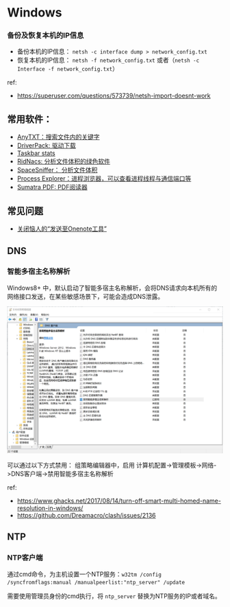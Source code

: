 # Windows

### 备份及恢复本机的IP信息

  * 备份本机的IP信息： `netsh -c interface dump > network_config.txt`
  * 恢复本机的IP信息： `netsh -f network_config.txt` 或者（`netsh -c Interface -f network_config.txt`）

ref:

* https://superuser.com/questions/573739/netsh-import-doesnt-work


## 常用软件：
  * [AnyTXT：搜索文件内的关键字](https://anytxt.net/)
  * [DriverPack: 驱动下载](https://driverpack.io/en)
  * [Taskbar stats](https://github.com/openhoangnc/taskbar-stats/)
  * [RidNacs: 分析文件体积的绿色软件](https://www.splashsoft.de/ridnacs-disk-space-usage-analyzer/)
  * [SpaceSniffer： 分析文件体积](http://www.uderzo.it/main_products/space_sniffer/)
  * [Process Explorer：进程浏览器，可以查看进程线程与通信端口等](https://learn.microsoft.com/en-us/sysinternals/downloads/process-explorer)
  * [Sumatra PDF: PDF阅读器](https://www.sumatrapdfreader.org/free-pdf-reader.html)


## 常见问题
  * [关闭恼人的“发送至Onenote工具”](https://superuser.com/questions/662737/how-to-stop-send-to-onenote-window-from-showing-when-i-start-onenote-2013)

## DNS

### 智能多宿主名称解析

Windows8+ 中，默认启动了智能多宿主名称解析，会将DNS请求向本机所有的网络接口发送，在某些敏感场景下，可能会造成DNS泄露。

![dns-multi-homed-name-resolution](dns-multi-homed-name-resolution.png)

可以通过以下方式禁用：
组策略编辑器中，启用 计算机配置->管理模板->网络->DNS客户端->禁用智能多宿主名称解析

ref:

* https://www.ghacks.net/2017/08/14/turn-off-smart-multi-homed-name-resolution-in-windows/
* https://github.com/Dreamacro/clash/issues/2136


## NTP

### NTP客户端

通过cmd命令，为主机设置一个NTP服务：`w32tm /config /syncfromflags:manual /manualpeerlist:"ntp_server" /update`

需要使用管理员身份的cmd执行，将 `ntp_server` 替换为NTP服务的IP或者域名。